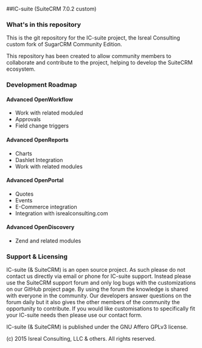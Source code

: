 ##IC-suite (SuiteCRM 7.0.2 custom)

### What's in this repository ###

This is the git repository for the IC-suite project, the Isreal Consulting custom fork of SugarCRM Community Edition.

This repository has been created to allow community members to collaborate and contribute to the project, helping to develop the SuiteCRM ecosystem.


### Development Roadmap ###

#### Advanced OpenWorkflow ####
+ Work with related moduled
+ Approvals
+ Field change triggers

#### Advanced OpenReports ####
+ Charts
+ Dashlet Integration
+ Work with related modules

#### Advanced OpenPortal ####
+ Quotes
+ Events
+ E-Commerce integration
+ Integration with isrealconsulting.com

#### Advanced OpenDiscovery ####
+ Zend and related modules


### Support & Licensing ###

IC-suite (& SuiteCRM) is an open source project. As such please do not contact us directly via email or phone for IC-suite support. Instead please use the SuiteCRM support forum and only log bugs with the customizations on our GitHub project page. By using the forum the knowledge is shared with everyone in the community. Our developers answer questions on the forum daily but it also gives the other members of the community the opportunity to contribute. If you would like customisations to specifically fit your IC-suite  needs then please use our contact form.

IC-suite (& SuiteCRM) is published under the GNU Affero GPLv3 license.

(c) 2015 Isreal Consulting, LLC & others.  All rights reserved.